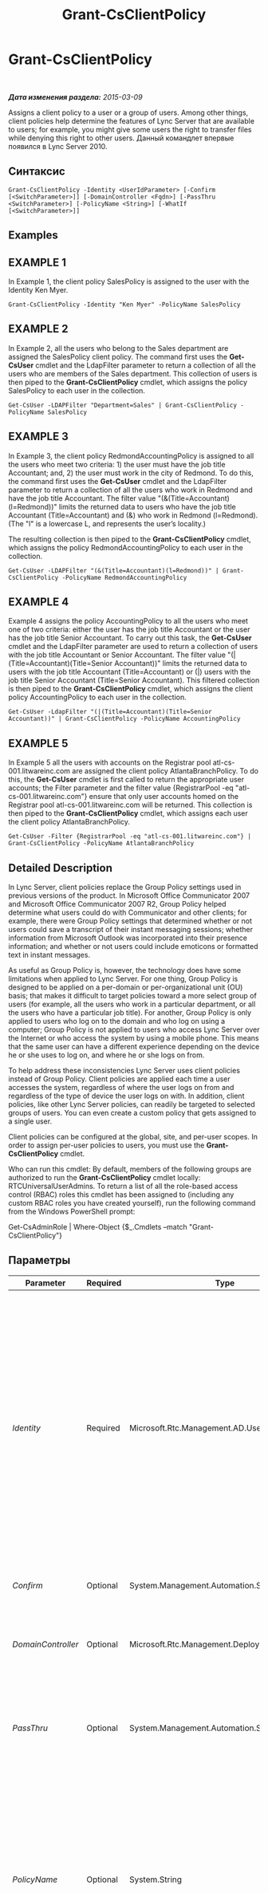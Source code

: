﻿---
title: Grant-CsClientPolicy
TOCTitle: Grant-CsClientPolicy
ms:assetid: c09d743d-cf2c-4622-b00c-cc815852e4a6
ms:mtpsurl: https://technet.microsoft.com/ru-ru/library/Gg412942(v=OCS.15)
ms:contentKeyID: 49311038
ms.date: 05/19/2016
mtps_version: v=OCS.15
ms.translationtype: HT
---

# Grant-CsClientPolicy

 

_**Дата изменения раздела:** 2015-03-09_

Assigns a client policy to a user or a group of users. Among other things, client policies help determine the features of Lync Server that are available to users; for example, you might give some users the right to transfer files while denying this right to other users. Данный командлет впервые появился в Lync Server 2010.

## Синтаксис

    Grant-CsClientPolicy -Identity <UserIdParameter> [-Confirm [<SwitchParameter>]] [-DomainController <Fqdn>] [-PassThru <SwitchParameter>] [-PolicyName <String>] [-WhatIf [<SwitchParameter>]]

## Examples

## EXAMPLE 1

In Example 1, the client policy SalesPolicy is assigned to the user with the Identity Ken Myer.

    Grant-CsClientPolicy -Identity "Ken Myer" -PolicyName SalesPolicy

## EXAMPLE 2

In Example 2, all the users who belong to the Sales department are assigned the SalesPolicy client policy. The command first uses the **Get-CsUser** cmdlet and the LdapFilter parameter to return a collection of all the users who are members of the Sales department. This collection of users is then piped to the **Grant-CsClientPolicy** cmdlet, which assigns the policy SalesPolicy to each user in the collection.

    Get-CsUser -LDAPFilter "Department=Sales" | Grant-CsClientPolicy -PolicyName SalesPolicy

## EXAMPLE 3

In Example 3, the client policy RedmondAccountingPolicy is assigned to all the users who meet two criteria: 1) the user must have the job title Accountant; and, 2) the user must work in the city of Redmond. To do this, the command first uses the **Get-CsUser** cmdlet and the LdapFilter parameter to return a collection of all the users who work in Redmond and have the job title Accountant. The filter value "(&(Title=Accountant)(l=Redmond))" limits the returned data to users who have the job title Accountant (Title=Accountant) and (&) who work in Redmond (l=Redmond). (The "l" is a lowercase L, and represents the user’s locality.)

The resulting collection is then piped to the **Grant-CsClientPolicy** cmdlet, which assigns the policy RedmondAccountingPolicy to each user in the collection.

    Get-CsUser -LDAPFilter "(&(Title=Accountant)(l=Redmond))" | Grant-CsClientPolicy -PolicyName RedmondAccountingPolicy

## EXAMPLE 4

Example 4 assigns the policy AccountingPolicy to all the users who meet one of two criteria: either the user has the job title Accountant or the user has the job title Senior Accountant. To carry out this task, the **Get-CsUser** cmdlet and the LdapFilter parameter are used to return a collection of users with the job title Accountant or Senior Accountant. The filter value "(|(Title=Accountant)(Title=Senior Accountant))" limits the returned data to users with the job title Accountant (Title=Accountant) or (|) users with the job title Senior Accountant (Title=Senior Accountant). This filtered collection is then piped to the **Grant-CsClientPolicy** cmdlet, which assigns the client policy AccountingPolicy to each user in the collection.

    Get-CsUser -LdapFilter "(|(Title=Accountant)(Title=Senior Accountant))" | Grant-CsClientPolicy -PolicyName AccountingPolicy

## EXAMPLE 5

In Example 5 all the users with accounts on the Registrar pool atl-cs-001.litwareinc.com are assigned the client policy AtlantaBranchPolicy. To do this, the **Get-CsUser** cmdlet is first called to return the appropriate user accounts; the Filter parameter and the filter value {RegistrarPool -eq "atl-cs-001.litwareinc.com"} ensure that only user accounts homed on the Registrar pool atl-cs-001.litwareinc.com will be returned. This collection is then piped to the **Grant-CsClientPolicy** cmdlet, which assigns each user the client policy AtlantaBranchPolicy.

    Get-CsUser -Filter {RegistrarPool -eq "atl-cs-001.litwareinc.com"} | Grant-CsClientPolicy -PolicyName AtlantaBranchPolicy

## Detailed Description

In Lync Server, client policies replace the Group Policy settings used in previous versions of the product. In Microsoft Office Communicator 2007 and Microsoft Office Communicator 2007 R2, Group Policy helped determine what users could do with Communicator and other clients; for example, there were Group Policy settings that determined whether or not users could save a transcript of their instant messaging sessions; whether information from Microsoft Outlook was incorporated into their presence information; and whether or not users could include emoticons or formatted text in instant messages.

As useful as Group Policy is, however, the technology does have some limitations when applied to Lync Server. For one thing, Group Policy is designed to be applied on a per-domain or per-organizational unit (OU) basis; that makes it difficult to target policies toward a more select group of users (for example, all the users who work in a particular department, or all the users who have a particular job title). For another, Group Policy is only applied to users who log on to the domain and who log on using a computer; Group Policy is not applied to users who access Lync Server over the Internet or who access the system by using a mobile phone. This means that the same user can have a different experience depending on the device he or she uses to log on, and where he or she logs on from.

To help address these inconsistencies Lync Server uses client policies instead of Group Policy. Client policies are applied each time a user accesses the system, regardless of where the user logs on from and regardless of the type of device the user logs on with. In addition, client policies, like other Lync Server policies, can readily be targeted to selected groups of users. You can even create a custom policy that gets assigned to a single user.

Client policies can be configured at the global, site, and per-user scopes. In order to assign per-user policies to users, you must use the **Grant-CsClientPolicy** cmdlet.

Who can run this cmdlet: By default, members of the following groups are authorized to run the **Grant-CsClientPolicy** cmdlet locally: RTCUniversalUserAdmins. To return a list of all the role-based access control (RBAC) roles this cmdlet has been assigned to (including any custom RBAC roles you have created yourself), run the following command from the Windows PowerShell prompt:

Get-CsAdminRole | Where-Object {$\_.Cmdlets –match "Grant-CsClientPolicy"}

## Параметры


<table>
<colgroup>
<col style="width: 25%" />
<col style="width: 25%" />
<col style="width: 25%" />
<col style="width: 25%" />
</colgroup>
<thead>
<tr class="header">
<th>Parameter</th>
<th>Required</th>
<th>Type</th>
<th>Description</th>
</tr>
</thead>
<tbody>
<tr class="odd">
<td><p><em>Identity</em></p></td>
<td><p>Required</p></td>
<td><p>Microsoft.Rtc.Management.AD.UserIdParameter</p></td>
<td><p>Indicates the Identity of the user account the policy should be assigned to. User Identities can be specified by using one of four formats: 1) the user's SIP address; 2) the user's user principal name (UPN); 3) the user's domain name and logon name, in the form domain\logon (for example, litwareinc\kenmyer); and, 4) the user's Active Directory display name (for example, Ken Myer). User Identities can also be referenced by using the user’s Active Directory distinguished name.</p>
<p>In addition, you can use the asterisk (*) wildcard character when using the Display Name as the user Identity. For example, the Identity &quot;* Smith&quot; returns all the users who have a display name that ends in the string value &quot; Smith&quot;.</p></td>
</tr>
<tr class="even">
<td><p><em>Confirm</em></p></td>
<td><p>Optional</p></td>
<td><p>System.Management.Automation.SwitchParameter</p></td>
<td><p>Запрашивает подтверждение перед выполнением команды.</p></td>
</tr>
<tr class="odd">
<td><p><em>DomainController</em></p></td>
<td><p>Optional</p></td>
<td><p>Microsoft.Rtc.Management.Deploy.Fqdn</p></td>
<td><p>Enables you to specify a domain controller to connect to when assigning the policy. If this parameter is not included then the cmdlet will use the first available domain controller.</p></td>
</tr>
<tr class="even">
<td><p><em>PassThru</em></p></td>
<td><p>Optional</p></td>
<td><p>System.Management.Automation.SwitchParameter</p></td>
<td><p>If present, causes the cmdlet to pass the user object (or objects) through the Windows PowerShell pipeline. By default, the <strong>Grant-CsClientPolicy</strong> cmdlet does not pass objects through the pipeline.</p></td>
</tr>
<tr class="odd">
<td><p><em>PolicyName</em></p></td>
<td><p>Optional</p></td>
<td><p>System.String</p></td>
<td><p>&quot;Name&quot; of the policy to be assigned. The PolicyName is simply the policy Identity minus the policy scope (&quot;tag:&quot;). For example, a policy that has the Identity tag:Redmond has a PolicyName equal to Redmond; a policy with the Identity tag:RedmondConferencingPolicy has a PolicyName equal to RedmondConferencingPolicy.</p>
<p>If you set PolicyName to a null value, then the command will unassign any per-user policy assigned to the user. For example:</p>
<p>Grant-CsClientPolicy –Identity &quot;Ken Myer&quot; –PolicyName $Null</p></td>
</tr>
<tr class="even">
<td><p><em>WhatIf</em></p></td>
<td><p>Optional</p></td>
<td><p>System.Management.Automation.SwitchParameter</p></td>
<td><p>Описывает, что произойдет при выполнении команды без реального выполнения команды.</p></td>
</tr>
</tbody>
</table>


## Input Types

String value or Microsoft.Rtc.Management.ADConnect.Schema.ADUser object. The **Grant-CsClientPolicy** cmdlet accepts pipelined input of string values representing the Identity of a user account. The cmdlet also accepts pipelined input of user objects.

## Return Types

By default, the **Grant-CsClientPolicy** cmdlet returns no objects or values. However, if you include the PassThru parameter, the cmdlet will return instances of the Microsoft.Rtc.Management.ADConnect.Schema.OCSUserOrAppContact object.

## См. также

#### Другие ресурсы

[Get-CsClientPolicy](get-csclientpolicy.md)  
[New-CsClientPolicy](new-csclientpolicy.md)  
[Remove-CsClientPolicy](remove-csclientpolicy.md)  
[Set-CsClientPolicy](set-csclientpolicy.md)

